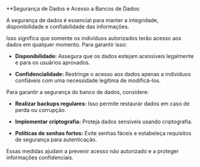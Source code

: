 **Segurança de Dados e Acesso a Bancos de Dados:

A segurança de dados é essencial para manter a integridade, disponibilidade e confiabilidade das informações. 

Isso significa que somente os indivíduos autorizados terão acesso aos dados em qualquer momento. Para garantir isso:

- **Disponibilidade:** Assegura que os dados estejam acessíveis legalmente e para os usuários aprovados.

- **Confidencialidade:** Restringe o acesso aos dados apenas a indivíduos confiáveis com uma necessidade legítima de modificá-los.

Para garantir a segurança do banco de dados, considere:

- **Realizar backups regulares:** Isso permite restaurar dados em caso de perda ou corrupção.

- **Implementar criptografia:** Proteja dados sensíveis usando criptografia.

- **Políticas de senhas fortes:** Evite senhas fáceis e estabeleça requisitos de segurança para autenticação.

Essas medidas ajudam a prevenir acesso não autorizado e a proteger informações confidenciais.

